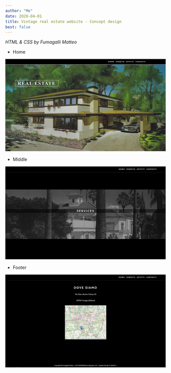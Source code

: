 ```yaml
---
author: "Me"
date: 2020-04-01
title: Vintage real estate website - Concept design
best: false
---
```


_HTML & CSS by Fumagalli Matteo_

- Home

![image](/static/img/design2.jpg)

- Middle 

![image](/static/img/design3.jpg)

- Footer

![image](/static/img/design4.jpg)





